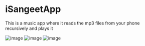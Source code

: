# iSangeetApp
This is a music app where it reads the mp3 files from your phone recursively and plays it




![image](https://user-images.githubusercontent.com/73788475/223700931-2ff47085-2fae-49bf-94d9-0691de9a5ad2.png)
![image](https://user-images.githubusercontent.com/73788475/223700993-39d10540-96b2-4276-bcda-23efa8fa95d6.png)
![image](https://user-images.githubusercontent.com/73788475/223701057-d9b9a82d-7f0e-4107-a6fc-382547fd2448.png)


